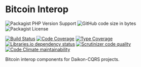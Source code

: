 # Bitcoin Interop

![Packagist PHP Version Support](https://img.shields.io/packagist/php-v/daikon/bitcoin-interop)
![GitHub code size in bytes](https://img.shields.io/github/languages/code-size/daikon-cqrs/bitcoin-interop)
![Packagist License](https://img.shields.io/packagist/l/daikon/bitcoin-interop)

[![Build Status](https://travis-ci.com/daikon-cqrs/bitcoin-interop.svg?branch=master)](https://travis-ci.com/daikon-cqrs/bitcoin-interop)
[![Code Coverage](https://img.shields.io/codecov/c/github/daikon-cqrs/bitcoin-interop)](https://codecov.io/gh/daikon-cqrs/bitcoin-interop)
[![Type Coverage](https://shepherd.dev/github/daikon-cqrs/bitcoin-interop/coverage.svg)](https://shepherd.dev/github/daikon-cqrs/bitcoin-interop)
[![Libraries.io dependency status](https://img.shields.io/librariesio/github/daikon-cqrs/bitcoin-interop)](https://libraries.io/github/daikon-cqrs/bitcoin-interop)
[![Scrutinizer code quality](https://img.shields.io/scrutinizer/quality/g/daikon-cqrs/bitcoin-interop/master)](https://scrutinizer-ci.com/g/daikon-cqrs/bitcoin-interop/?branch=master)
[![Code Climate maintainability](https://img.shields.io/codeclimate/maintainability/daikon-cqrs/bitcoin-interop)](https://codeclimate.com/github/daikon-cqrs/bitcoin-interop/maintainability)

Bitcoin interop components for Daikon-CQRS projects.
